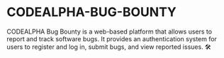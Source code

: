 # CODEALPHA-BUG-BOUNTY
CODEALPHA Bug Bounty is a web-based platform that allows users to report and track software bugs. It provides an authentication system for users to register and log in, submit bugs, and view reported issues. 🛠️
